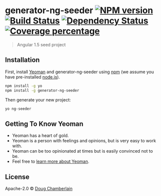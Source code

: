 # generator-ng-seeder [![NPM version][npm-image]][npm-url] [![Build Status][travis-image]][travis-url] [![Dependency Status][daviddm-image]][daviddm-url] [![Coverage percentage][coveralls-image]][coveralls-url]
> Angular 1.5 seed project

## Installation

First, install [Yeoman](http://yeoman.io) and generator-ng-seeder using [npm](https://www.npmjs.com/) (we assume you have pre-installed [node.js](https://nodejs.org/)).

```bash
npm install -g yo
npm install -g generator-ng-seeder
```

Then generate your new project:

```bash
yo ng-seeder
```

## Getting To Know Yeoman

 * Yeoman has a heart of gold.
 * Yeoman is a person with feelings and opinions, but is very easy to work with.
 * Yeoman can be too opinionated at times but is easily convinced not to be.
 * Feel free to [learn more about Yeoman](http://yeoman.io/).

## License

Apache-2.0 © [Doug Chamberlain]()


[npm-image]: https://badge.fury.io/js/generator-ng-seeder.svg
[npm-url]: https://npmjs.org/package/generator-ng-seeder
[travis-image]: https://travis-ci.org/dougrchamberlain/generator-ng-seeder.svg?branch=master
[travis-url]: https://travis-ci.org/dougrchamberlain/generator-ng-seeder
[daviddm-image]: https://david-dm.org/dougrchamberlain/generator-ng-seeder.svg?theme=shields.io
[daviddm-url]: https://david-dm.org/dougrchamberlain/generator-ng-seeder
[coveralls-image]: https://coveralls.io/repos/dougrchamberlain/generator-ng-seeder/badge.svg
[coveralls-url]: https://coveralls.io/r/dougrchamberlain/generator-ng-seeder
